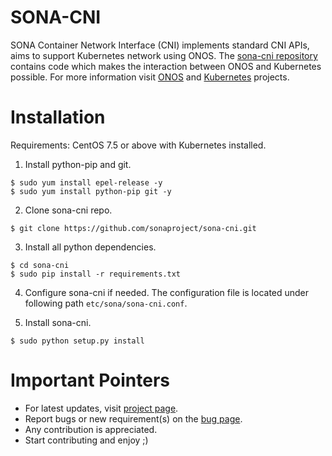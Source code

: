 # SONA-CNI
SONA Container Network Interface (CNI) implements standard CNI APIs, aims to support Kubernetes network using ONOS. The [sona-cni repository](https://github.com/sonaproject/sona-cni) contains code which makes the interaction between ONOS and Kubernetes possible. For more information visit [ONOS](http://onosproject.org/) and [Kubernetes](https://kubernetes.io/) projects.

# Installation
Requirements: CentOS 7.5 or above with Kubernetes installed.

1. Install python-pip and git.
```
$ sudo yum install epel-release -y
$ sudo yum install python-pip git -y
```

2. Clone sona-cni repo.
```
$ git clone https://github.com/sonaproject/sona-cni.git
```

3. Install all python dependencies.
```
$ cd sona-cni
$ sudo pip install -r requirements.txt
```

4. Configure sona-cni if needed. The configuration file is located under following path `etc/sona/sona-cni.conf`.

5. Install sona-cni.
```
$ sudo python setup.py install
```

# Important Pointers
* For latest updates, visit [project page](https://github.com/sonaproject/sona-cni).
* Report bugs or new requirement(s) on the [bug page](https://github.com/sonaproject/sona-cni/issues).
* Any contribution is appreciated.
* Start contributing and enjoy ;)
